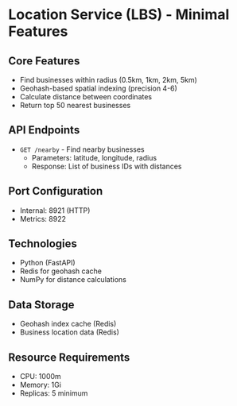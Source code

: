 # Location Service (LBS) - Minimal Features

## Core Features
- Find businesses within radius (0.5km, 1km, 2km, 5km)
- Geohash-based spatial indexing (precision 4-6)
- Calculate distance between coordinates
- Return top 50 nearest businesses

## API Endpoints
- `GET /nearby` - Find nearby businesses
  - Parameters: latitude, longitude, radius
  - Response: List of business IDs with distances

## Port Configuration
- Internal: 8921 (HTTP)
- Metrics: 8922

## Technologies
- Python (FastAPI)
- Redis for geohash cache
- NumPy for distance calculations

## Data Storage
- Geohash index cache (Redis)
- Business location data (Redis)

## Resource Requirements
- CPU: 1000m
- Memory: 1Gi
- Replicas: 5 minimum